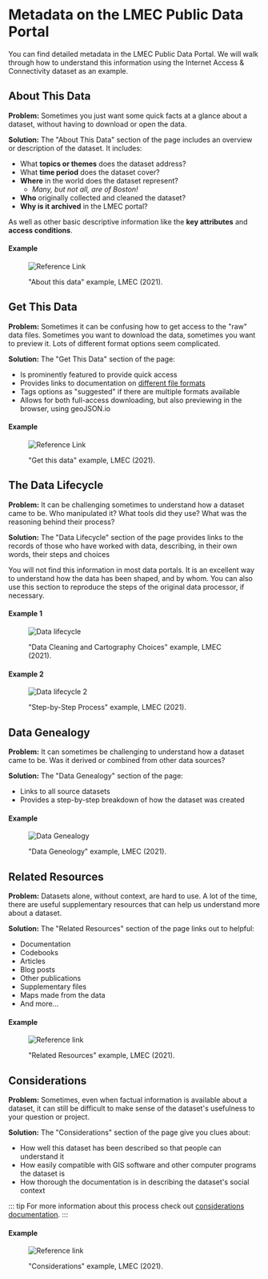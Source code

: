# Metadata on the LMEC Public Data Portal

You can find detailed metadata in the LMEC Public Data Portal. We will walk through how to understand this information using the Internet Access & Connectivity dataset as an example.

## About This Data

**Problem:** Sometimes you just want some quick facts at a glance about a dataset, without having to download or open the data.

**Solution:** The "About This Data" section of the page includes an overview or description of the dataset. It includes:
- What **topics or themes** does the dataset address?
- What **time period** does the dataset cover?
- **Where** in the world does the dataset represent?
    - *Many, but not all, are of Boston!*
- **Who** originally collected and cleaned the dataset?
- **Why is it archived** in the LMEC portal?

As well as other basic descriptive information like the **key attributes** and **access conditions**.

#### Example

<figure>

![Reference Link](./media/about-data.png)

<figcaption>

"About this data" example, LMEC (2021).

</figcaption>

</figure>

## Get This Data

**Problem:** Sometimes it can be confusing how to get access to the "raw" data files. Sometimes you want to download the data, sometimes you want to preview it. Lots of different format options seem complicated.

**Solution:** The "Get This Data" section of the page:
- Is prominently featured to provide quick access
- Provides links to documentation on [different file formats](/guides/file-formats.html)
- Tags options as "suggested" if there are multiple formats available
- Allows for both full-access downloading, but also previewing in the browser, using geoJSON.io

#### Example 

<figure>

![Reference Link](./media/get-this-data.png)

<figcaption>

"Get this data" example, LMEC (2021).

</figcaption>

</figure>


## The Data Lifecycle
**Problem:** It can be challenging sometimes to understand how a dataset came to be. Who manipulated it? What tools did they use? What was the reasoning behind their process?

**Solution:**
The "Data Lifecycle" section of the page provides links to the records of those who have worked with data, describing, in their own words, their steps and choices

You will not find this information in most data portals. It is an excellent way to understand how the data has been shaped, and by whom. You can also use this section to reproduce the steps of the original data processor, if necessary.

#### Example 1

<figure>

![Data lifecycle](./media/datalifecycle.png)

<figcaption>

"Data Cleaning and Cartography Choices" example, LMEC (2021).

</figcaption>

</figure>

#### Example 2 

<figure>

![Data lifecycle 2](./media/datalifecycle2.png)

<figcaption>

"Step-by-Step Process" example, LMEC (2021).

</figcaption>

</figure>

## Data Genealogy 

**Problem:** It can sometimes be challenging to understand how a dataset came to be. Was it derived or combined from other data sources?

**Solution:** The "Data Genealogy" section of the page:
- Links to all source datasets
- Provides a step-by-step breakdown of how the dataset was created

#### Example

<figure>

![Data Genealogy](./media/data-genealogy.png)

<figcaption>

"Data Geneology" example, LMEC (2021).

</figcaption>

</figure>


## Related Resources

**Problem:** Datasets alone, without context, are hard to use. A lot of the time, there are useful supplementary resources that can help us understand more about a dataset.

**Solution:** The "Related Resources" section of the page links out to helpful:
- Documentation
- Codebooks
- Articles
- Blog posts
- Other publications
- Supplementary files
- Maps made from the data
- And more...

#### Example

<figure>

![Reference link](./media/related-resources.png)

<figcaption>

"Related Resources" example, LMEC (2021).

</figcaption>

</figure>



## Considerations

**Problem:** Sometimes, even when factual information is available about a dataset, it can still be difficult to make sense of the dataset's usefulness to your question or project.

**Solution:** The "Considerations" section of the page give you clues about:
- How well this dataset has been described so that people can understand it
- How easily compatible with GIS software and other computer programs the dataset is
- How thorough the documentation is in describing the dataset's social context

::: tip
For more information about this process check out  [considerations documentation](/documentation/schema/considerations.html).
:::


#### Example

<figure>

![Reference link](./media/considerations.png)

<figcaption>

"Considerations" example, LMEC (2021).

</figcaption>

</figure>




